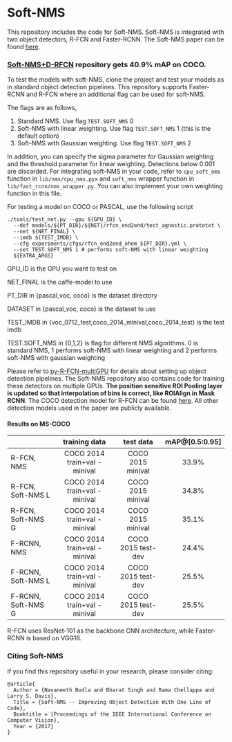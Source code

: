 # Soft-NMS

This repository includes the code for Soft-NMS. Soft-NMS is integrated with two object detectors, R-FCN and Faster-RCNN. The Soft-NMS paper can be found [here](https://arxiv.org/pdf/1704.04503.pdf).

### [Soft-NMS+D-RFCN](https://github.com/bharatsingh430/Deformable-ConvNets/) repository gets 40.9% mAP on COCO.

To test the models with soft-NMS, clone the project and test your models as in standard object detection pipelines. This repository supports Faster-RCNN and R-FCN where an additional flag can be used for soft-NMS.

The flags are as follows,
1) Standard NMS. Use flag `TEST.SOFT_NMS` 0
2) Soft-NMS with linear weighting. Use flag `TEST.SOFT_NMS` 1 (this is the default option) 
3) Soft-NMS with Gaussian weighting. Use flag `TEST.SOFT_NMS` 2

In addition, you can specify the sigma parameter for Gaussian weighting and the threshold parameter for linear weighting. Detections below 0.001 are discarded. For integrating soft-NMS in your code, refer to `cpu_soft_nms` function in `lib/nms/cpu_nms.pyx` and `soft_nms` wrapper function in `lib/fast_rcnn/nms_wrapper.py`. You can also implement your own weighting function in this file.

For testing a model on COCO or PASCAL, use the following script

```
./tools/test_net.py --gpu ${GPU_ID} \
  --def models/${PT_DIR}/${NET}/rfcn_end2end/test_agnostic.prototxt \
  --net ${NET_FINAL} \
  --imdb ${TEST_IMDB} \
  --cfg experiments/cfgs/rfcn_end2end_ohem_${PT_DIR}.yml \
  --set TEST.SOFT_NMS 1 # performs soft-NMS with linear weighting
  ${EXTRA_ARGS}
```

GPU_ID is the GPU you want to test on

NET_FINAL is the caffe-model to use

PT_DIR in {pascal_voc, coco} is the dataset directory

DATASET in {pascal_voc, coco} is the dataset to use

TEST_IMDB in {voc_0712_test,coco_2014_minival,coco_2014_test} is the test imdb

TEST.SOFT_NMS in {0,1,2} is flag for different NMS algorithms. 0 is standard NMS, 1 performs soft-NMS with linear weighting and 2 performs soft-NMS with gaussian weighting

Please refer to [py-R-FCN-multiGPU](https://github.com/bharatsingh430/py-R-FCN-multiGPU/) for details about setting up object detection pipelines.
The Soft-NMS repository also contains code for training these detectors on multiple GPUs. **The position sensitive ROI Pooling layer is updated so that interpolation of bins is correct, like ROIAlign in Mask RCNN**. The COCO detection model for R-FCN can be found [here](https://drive.google.com/open?id=0B6T5quL13CdHX04xN1ZQX2IyMms). All other detection models used in the paper are publicly available.

#### Results on MS-COCO

|                   | training data       | test data          | mAP@[0.5:0.95]   | 
|-------------------|:-------------------:|:-----------------------------:|:-----:|
|R-FCN,       NMS   | COCO 2014 train+val -minival | COCO 2015 minival     | 33.9% |
|R-FCN,  Soft-NMS L | COCO 2014 train+val -minival | COCO 2015 minival     | 34.8% |
|R-FCN,  Soft-NMS G | COCO 2014 train+val -minival | COCO 2015 minival     | 35.1% |
|F-RCNN, NMS        | COCO 2014 train+val -minival | COCO 2015 test-dev    | 24.4% |
|F-RCNN, Soft-NMS L | COCO 2014 train+val -minival | COCO 2015 test-dev    | 25.5% |
|F-RCNN, Soft-NMS G | COCO 2014 train+val -minival | COCO 2015 test-dev    | 25.5% |

R-FCN uses ResNet-101 as the backbone CNN architecture, while Faster-RCNN is based on VGG16.

### Citing Soft-NMS

If you find this repository useful in your research, please consider citing:

    @article{
      Author = {Navaneeth Bodla and Bharat Singh and Rama Chellappa and Larry S. Davis},
      Title = {Soft-NMS -- Improving Object Detection With One Line of Code},
      Booktitle = {Proceedings of the IEEE International Conference on Computer Vision},
      Year = {2017}
    }
